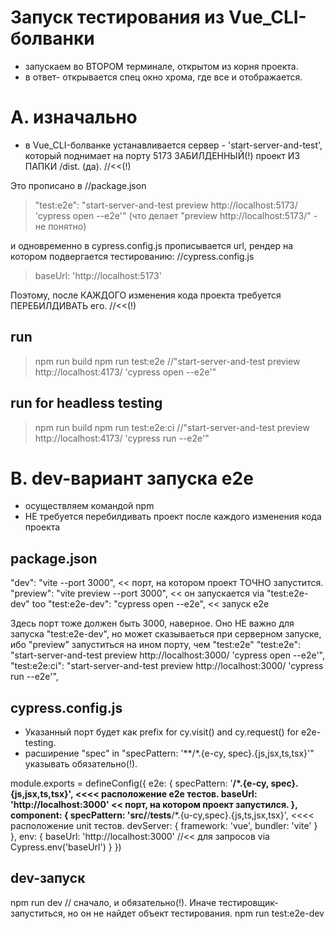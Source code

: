 # Запуск тестирования из Vue_CLI-болванки
- запускаем во ВТОРОМ терминале, открытом из корня проекта.
- в ответ- открывается спец окно хрома, где все и отображается.


# A. изначально
- в Vue_CLI-болванке устанавливается сервер - 'start-server-and-test',
который поднимает на порту 5173 ЗАБИЛДЕННЫЙ(!) проект ИЗ ПАПКИ /dist. (да).    //<<(!)

Это прописано в 
//package.json 
> "test:e2e": "start-server-and-test preview http://localhost:5173/ 'cypress open --e2e'"
(что делает "preview http://localhost:5173/" - не понятно)

и одновременно в cypress.config.js прописывается url, рендер на котором подвергается тестированию:
//cypress.config.js
> baseUrl: 'http://localhost:5173'

Поэтому, после КАЖДОГО изменения кода проекта требуется ПЕРЕБИЛДИВАТЬ его.    //<<(!)


## run
> npm run build
> npm run test:e2e       //"start-server-and-test preview http://localhost:4173/ 'cypress open --e2e'"

## run for headless testing
> npm run build
> npm run test:e2e:ci    //"start-server-and-test preview http://localhost:4173/ 'cypress run --e2e'"





# B. dev-вариант запуска e2e 
- осуществляем командой npm
- НЕ требуется перебилдивать проект после каждого изменения кода проекта

## package.json
  "dev": "vite --port 3000",                << порт, на котором проект ТОЧНО запустится.
  "preview": "vite preview --port 3000",    << он запускается via "test:e2e-dev" too
  "test:e2e-dev": "cypress open --e2e",     << запуск e2e

  Здесь порт тоже должен быть 3000, наверное.
  Оно НЕ важно для запуска "test:e2e-dev", но может сказываеться при серверном запуске,
  ибо "preview" запуститься на ином порту, чем "test:e2e"
  "test:e2e": "start-server-and-test preview http://localhost:3000/ 'cypress open --e2e'",
  "test:e2e:ci": "start-server-and-test preview http://localhost:3000/ 'cypress run --e2e'",



## cypress.config.js
- Указанный порт будет как prefix for cy.visit() and cy.request() for e2e-testing.
- расширение "spec" in "specPattern: '**/*.{e-cy, spec}.{js,jsx,ts,tsx}'" указывать обязательно(!).

module.exports = defineConfig({
  e2e: {
    specPattern: '**/*.{e-cy, spec}.{js,jsx,ts,tsx}',         <<<<  расположение e2e тестов.
    baseUrl: 'http://localhost:3000'                     << порт, на котором проект запустился.
  },
  component: {
    specPattern: 'src/**/__tests__/*.{u-cy,spec}.{js,ts,jsx,tsx}',        <<<<  расположение unit тестов.
    devServer: {
      framework: 'vue',
      bundler: 'vite'
    }
  },
  env: {
    baseUrl: 'http://localhost:3000'   //<< для запросов via Cypress.env('baseUrl')
  }
})

## dev-запуск
npm run dev           // сначало, и обязательно(!). Иначе тестировщик- запуститься, но он не найдет объект тестирования.
npm run test:e2e-dev


